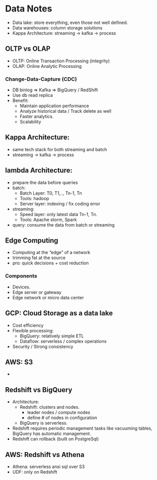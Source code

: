 # Data Notes
* Data lake: store everything, even those not well defined.
* Data warehouses: column storage solutions
* Kappa Architecture: streaming -> kafka -> process

## OLTP vs OLAP
* OLTP: Online Transaction Processing (integrity)
* OLAP: Online Analytic Processing

### Change-Data-Capture (CDC)
* DB binlog => Kafka => BigQuery / RedShift
* Use db read replica
* Benefit:
    * Maintain application performance
    * Analyze historical data / Track delete as well
    * Faster analytics.
    * Scalability

## Kappa Architecture:
* same tech stack for both streaming and batch
* streaming -> kafka -> process

## lambda Architecture:
* prepare the data before queries
* batch:
    * Batch Layer: T0, T1,.., Tn-1, Tn
    * Tools: hadoop
    * Server layer: indexing / fix coding error
* streaming:
    * Speed layer: only latest data Tn-1, Tn.
    * Tools: Apache storm, Spark
* query: consume the data from batch or streaming

## Edge Computing
* Computing at the “edge” of a network
* trimming fat at the source
* pro: quick decisions + cost reduction

### Components
* Devices.
* Edge server or gateway
* Edge network or micro data center

## GCP: Cloud Storage as a data lake
* Cost efficiency
* Flexible processing:
    * BigQuery: relatively simple ETL
    * Dataflow: serverless / complex operations
* Security / Strong consistency

## AWS: S3
*

## Redshift vs BigQuery
* Architecture:
    * Redshift: clusters and nodes.
        * leader nodes / compute nodes
        * define # of nodes in configuration
    * BigQuery is serverless.
* Redshift requires periodic management tasks like vacuuming tables, BigQuery has automatic management.
* Redshift can rollback (built on PostgreSql)

## AWS: Redshift vs Athena
* Athena: serverless ansi sql over S3
* UDF: only on Redshift
